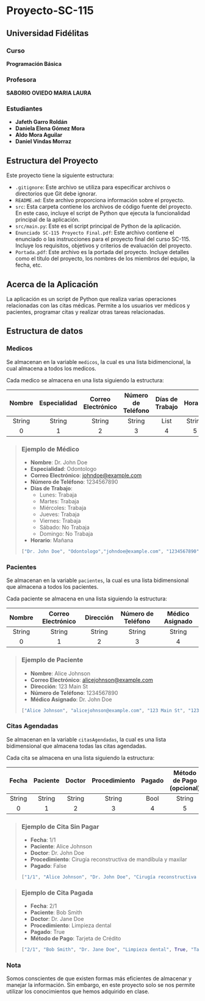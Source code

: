 # Proyecto-SC-115

## Universidad Fidélitas

### Curso

**Programación Básica**

### Profesora

**SABORIO OVIEDO MARIA LAURA**

### Estudiantes

-   **Jafeth Garro Roldán**
-   **Daniela Elena Gómez Mora**
-   **Aldo Mora Aguilar**
-   **Daniel Vindas Morraz**

## Estructura del Proyecto

Este proyecto tiene la siguiente estructura:

-   `.gitignore`: Este archivo se utiliza para especificar archivos o directorios que Git debe ignorar.
-   `README.md`: Este archivo proporciona información sobre el proyecto.
-   `src`: Esta carpeta contiene los archivos de código fuente del proyecto. En este caso, incluye el script de Python que ejecuta la funcionalidad principal de la aplicación.
-   `src/main.py`: Este es el script principal de Python de la aplicación.
-   `Enunciado SC-115 Proyecto Final.pdf`: Este archivo contiene el enunciado o las instrucciones para el proyecto final del curso SC-115. Incluye los requisitos, objetivos y criterios de evaluación del proyecto.
-   `Portada.pdf`: Este archivo es la portada del proyecto. Incluye detalles como el título del proyecto, los nombres de los miembros del equipo, la fecha, etc.

## Acerca de la Aplicación

La aplicación es un script de Python que realiza varias operaciones relacionadas con las citas médicas. Permite a los usuarios ver médicos y pacientes, programar citas y realizar otras tareas relacionadas.

## Estructura de datos

### Medicos

Se almacenan en la variable `medicos`, la cual es una lista bidimencional, la cual almacena a todos los medicos.

Cada medico se almacena en una lista siguiendo la estructura:

| Nombre | Especialidad | Correo Electrónico | Número de Teléfono | Días de Trabajo | Horario |
| :----: | :----------: | :----------------: | :----------------: | :-------------: | :-----: |
| String |    String    |       String       |       String       |      List       | String  |
|   0    |      1       |         2          |         3          |        4        |    5    |

> ### Ejemplo de Médico
>
> -   **Nombre**: Dr. John Doe
> -   **Especialidad**: Odontologo
> -   **Correo Electrónico**: johndoe@example.com
> -   **Número de Teléfono**: 1234567890
> -   **Días de Trabajo**:
>     -   Lunes: Trabaja
>     -   Martes: Trabaja
>     -   Miércoles: Trabaja
>     -   Jueves: Trabaja
>     -   Viernes: Trabaja
>     -   Sábado: No Trabaja
>     -   Domingo: No Trabaja
> -   **Horario**: Mañana
>
> ```python
> ["Dr. John Doe", "Odontologo","johndoe@example.com", "1234567890", ["Trabaja","Trabaja", "Trabaja", "Trabaja", "Trabaja", "No Trabaja", "No Trabaja"], 'm']
> ```

### Pacientes

Se almacenan en la variable `pacientes`, la cual es una lista bidimensional que almacena a todos los pacientes.

Cada paciente se almacena en una lista siguiendo la estructura:

| Nombre | Correo Electrónico | Dirección | Número de Teléfono | Médico Asignado |
| :----: | :----------------: | :-------: | :----------------: | :-------------: |
| String |       String       |  String   |       String       |     String      |
|   0    |         1          |     2     |         3          |        4        |

> ### Ejemplo de Paciente
>
> -   **Nombre**: Alice Johnson
> -   **Correo Electrónico**: alicejohnson@example.com
> -   **Dirección**: 123 Main St
> -   **Número de Teléfono**: 1234567890
> -   **Médico Asignado**: Dr. John Doe
>
> ```python
> ["Alice Johnson", "alicejohnson@example.com", "123 Main St", "1234567890", "Dr. John Doe"]
> ```

### Citas Agendadas

Se almacenan en la variable `citasAgendadas`, la cual es una lista bidimensional que almacena todas las citas agendadas.

Cada cita se almacena en una lista siguiendo la estructura:

| Fecha  | Paciente | Doctor | Procedimiento | Pagado | Método de Pago (opcional) |
| :----: | :------: | :----: | :-----------: | :----: | :-----------------------: |
| String |  String  | String |    String     |  Bool  |          String           |
|   0    |    1     |   2    |       3       |   4    |             5             |

> ### Ejemplo de Cita Sin Pagar
>
> -   **Fecha**: 1/1
> -   **Paciente**: Alice Johnson
> -   **Doctor**: Dr. John Doe
> -   **Procedimiento**: Cirugía reconstructiva de mandíbula y maxilar
> -   **Pagado**: False
>
> ```python
> ["1/1", "Alice Johnson", "Dr. John Doe", "Cirugía reconstructiva de mandíbula y maxilar", False]
> ```

> ### Ejemplo de Cita Pagada
>
> -   **Fecha**: 2/1
> -   **Paciente**: Bob Smith
> -   **Doctor**: Dr. Jane Doe
> -   **Procedimiento**: Limpieza dental
> -   **Pagado**: True
> -   **Método de Pago**: Tarjeta de Crédito
>
> ```python
> ["2/1", "Bob Smith", "Dr. Jane Doe", "Limpieza dental", True, "Tarjeta de Crédito"]
> ```

### Nota

Somos conscientes de que existen formas más eficientes de almacenar y manejar la información. Sin embargo, en este proyecto solo se nos permite utilizar los conocimientos que hemos adquirido en clase.
